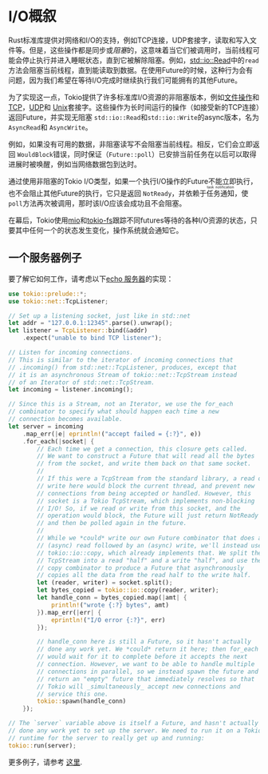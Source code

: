# I/O概叙

Rust标准库提供对网络和I/O的支持，例如TCP连接，UDP套接字，读取和写入文件等。但是，这些操作都是同步或*阻塞*的，这意味着当它们被调用时，当前线程可能会停止执行并进入睡眠状态，直到它被解除阻塞。例如，[std::io::Read](https://doc.rust-lang.org/std/io/trait.Read.html)中的`read`方法会阻塞当前线程，直到能读取到数据。在使用Future的时候，这种行为会有问题，因为我们希望在等待I/O完成时继续执行我们可能拥有的其他Future。

为了实现这一点，Tokio提供了许多标准库I/O资源的非阻塞版本，例如[文件操作](https://docs.rs/tokio/0.1/tokio/fs/index.html)和[TCP](https://docs.rs/tokio/0.1/tokio/net/tcp/index.html)，[UDP](https://docs.rs/tokio/0.1/tokio/net/udp/index.html)和 [Unix](https://docs.rs/tokio/0.1/tokio/net/unix/index.html)套接字。这些操作为长时间运行的操作（如接受新的TCP连接）返回Future，并实现无阻塞 `std::io::Read`和`std::io::Write`的async版本，名为`AsyncRead`和 `AsyncWrite`。

例如，如果没有可用的数据，非阻塞读写不会阻塞当前线程。相反，它们会立即返回 `WouldBlock`错误，同时保证（`Future::poll`）已安排当前任务在以后可以取得进展时被唤醒，例如当网络数据包到达时。

通过使用非阻塞的Tokio I/O类型，如果一个执行I/O操作的Future不能立即执行，也不会阻止其他Future的执行，它只是返回 `NotReady`，并依赖于<ruby>任务通知<rt>task notification</rt></ruby>，使`poll`方法再次被调用，那时该I/O应该会成功且不会阻塞。

在幕后，Tokio使用[mio](https://docs.rs/mio/*/mio)和[tokio-fs](https://docs.rs/tokio/0.1/tokio/fs/index.html)跟踪不同futures等待的各种I/O资源的状态，只要其中任何一个的状态发生变化，操作系统就会通知它。

## 一个服务器例子

要了解它如何工作，请考虑以下[echo
服务器](https://tools.ietf.org/html/rfc862)的实现：

```rust
use tokio::prelude::*;
use tokio::net::TcpListener;

// Set up a listening socket, just like in std::net
let addr = "127.0.0.1:12345".parse().unwrap();
let listener = TcpListener::bind(&addr)
    .expect("unable to bind TCP listener");

// Listen for incoming connections.
// This is similar to the iterator of incoming connections that
// .incoming() from std::net::TcpListener, produces, except that
// it is an asynchronous Stream of tokio::net::TcpStream instead
// of an Iterator of std::net::TcpStream.
let incoming = listener.incoming();

// Since this is a Stream, not an Iterator, we use the for_each
// combinator to specify what should happen each time a new
// connection becomes available.
let server = incoming
    .map_err(|e| eprintln!("accept failed = {:?}", e))
    .for_each(|socket| {
        // Each time we get a connection, this closure gets called.
        // We want to construct a Future that will read all the bytes
        // from the socket, and write them back on that same socket.
        //
        // If this were a TcpStream from the standard library, a read or
        // write here would block the current thread, and prevent new
        // connections from being accepted or handled. However, this
        // socket is a Tokio TcpStream, which implements non-blocking
        // I/O! So, if we read or write from this socket, and the
        // operation would block, the Future will just return NotReady
        // and then be polled again in the future.
        //
        // While we *could* write our own Future combinator that does an
        // (async) read followed by an (async) write, we'll instead use
        // tokio::io::copy, which already implements that. We split the
        // TcpStream into a read "half" and a write "half", and use the
        // copy combinator to produce a Future that asynchronously
        // copies all the data from the read half to the write half.
        let (reader, writer) = socket.split();
        let bytes_copied = tokio::io::copy(reader, writer);
        let handle_conn = bytes_copied.map(|amt| {
            println!("wrote {:?} bytes", amt)
        }).map_err(|err| {
            eprintln!("I/O error {:?}", err)
        });

        // handle_conn here is still a Future, so it hasn't actually
        // done any work yet. We *could* return it here; then for_each
        // would wait for it to complete before it accepts the next
        // connection. However, we want to be able to handle multiple
        // connections in parallel, so we instead spawn the future and
        // return an "empty" future that immediately resolves so that
        // Tokio will _simultaneously_ accept new connections and
        // service this one.
        tokio::spawn(handle_conn)
    });

// The `server` variable above is itself a Future, and hasn't actually
// done any work yet to set up the server. We need to run it on a Tokio
// runtime for the server to really get up and running:
tokio::run(server);
```

更多例子，请参考 [这里](https://github.com/tokio-rs/tokio/tree/master/examples).
